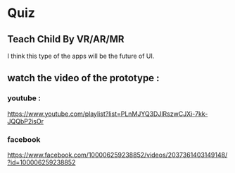 # Quiz
## Teach Child By VR/AR/MR
I think this type of the apps will be the future of UI.
## watch the video of the prototype :
### youtube :
https://www.youtube.com/playlist?list=PLnMJYQ3DJlRszwCJXi-7kk-JQQbP2isOr 
### facebook
https://www.facebook.com/100006259238852/videos/2037361403149148/?id=100006259238852

